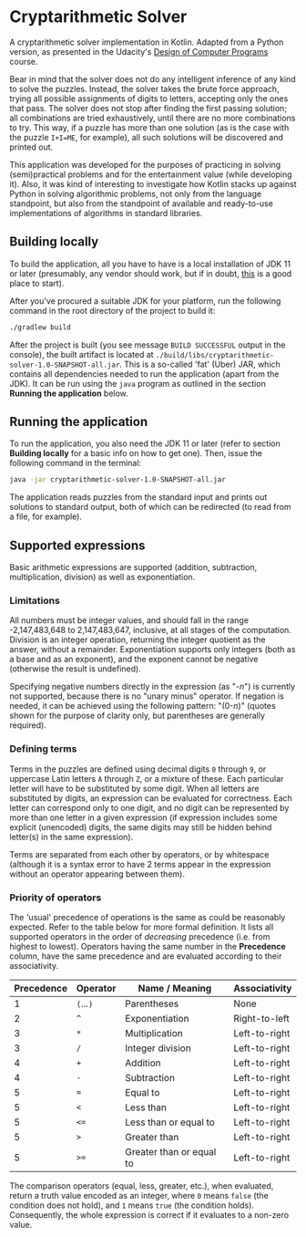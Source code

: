 # Cryptarithmetic Solver

A cryptarithmetic solver implementation in Kotlin.  Adapted from a Python version, as presented in the Udacity's [Design
of Computer Programs](https://learn.udacity.com/courses/cs212) course.

Bear in mind that the solver does not do any intelligent inference of any kind to solve the puzzles.  Instead, the
solver takes the brute force approach, trying all possible assignments of digits to letters, accepting only the ones
that pass.  The solver does not stop after finding the first passing solution; all combinations are tried exhaustively,
until there are no more combinations to try.  This way, if a puzzle has more than one solution (as is the case with the
puzzle `I+I=ME`, for example), all such solutions will be discovered and printed out.

This application was developed for the purposes of practicing in solving (semi)practical problems and for the
entertainment value (while developing it).  Also, it was kind of interesting to investigate how Kotlin stacks up against
Python in solving algorithmic problems, not only from the language standpoint, but also from the standpoint of available
and ready-to-use implementations of algorithms in standard libraries.


## Building locally

To build the application, all you have to have is a local installation of JDK 11 or later (presumably, any vendor should
work, but if in doubt, [this](https://adoptium.net/temurin/releases/?version=11&package=jdk) is a good place to start).

After you've procured a suitable JDK for your platform, run the following command in the root directory of the project
to build it:

```bash
./gradlew build
```

After the project is built (you see message `BUILD SUCCESSFUL` output in the console), the built artifact is located at
`./build/libs/cryptarithmetic-solver-1.0-SNAPSHOT-all.jar`.  This is a so-called 'fat' (Uber) JAR, which contains all
dependencies needed to run the application (apart from the JDK).  It can be run using the `java` program as outlined in
the section **Running the application** below.


## Running the application

To run the application, you also need the JDK 11 or later (refer to section **Building locally** for a basic info on how
to get one).  Then, issue the following command in the terminal:

```bash
java -jar cryptarithmetic-solver-1.0-SNAPSHOT-all.jar
```

The application reads puzzles from the standard input and prints out solutions to standard output, both of which can be
redirected (to read from a file, for example).


## Supported expressions

Basic arithmetic expressions are supported (addition, subtraction, multiplication, division) as well as exponentiation.

### Limitations

All numbers must be integer values, and should fall in the range -2,147,483,648 to 2,147,483,647, inclusive, at all
stages of the computation.  Division is an integer operation, returning the integer quotient as the answer, without a
remainder.  Exponentiation supports only integers (both as a base and as an exponent), and the exponent cannot be
negative (otherwise the result is undefined).

Specifying negative numbers directly in the expression (as "-_n_") is currently not supported, because there is no
"unary minus" operator.  If negation is needed, it can be achieved using the following pattern: "(0-_n_)" (quotes shown
for the purpose of clarity only, but parentheses are generally required).

### Defining terms

Terms in the puzzles are defined using decimal digits `0` through `9`, or uppercase Latin letters `A` through `Z`, or a
mixture of these.  Each particular letter will have to be substituted by some digit.  When all letters are substituted
by digits, an expression can be evaluated for correctness.  Each letter can correspond only to one digit, and no digit
can be represented by more than one letter in a given expression (if expression includes some explicit (unencoded)
digits, the same digits may still be hidden behind letter(s) in the same expression).

Terms are separated from each other by operators, or by whitespace (although it is a syntax error to have 2 terms appear
in the expression without an operator appearing between them).

### Priority of operators

The 'usual' precedence of operations is the same as could be reasonably expected.  Refer to the table below for more
formal definition.  It lists all supported operators in the order of _decreasing_ precedence (i.e. from highest to
lowest).  Operators having the same number in the **Precedence** column, have the same precedence and are evaluated
according to their associativity.

| Precedence | Operator  | Name / Meaning           | Associativity |
|------------|-----------|--------------------------|---------------|
| 1          | `(`...`)` | Parentheses              | None          |
| 2          | `^`       | Exponentiation           | Right-to-left |
| 3          | `*`       | Multiplication           | Left-to-right |
| 3          | `/`       | Integer division         | Left-to-right |
| 4          | `+`       | Addition                 | Left-to-right |
| 4          | `-`       | Subtraction              | Left-to-right |
| 5          | `=`       | Equal to                 | Left-to-right |
| 5          | `<`       | Less than                | Left-to-right |
| 5          | `<=`      | Less than or equal to    | Left-to-right |
| 5          | `>`       | Greater than             | Left-to-right |
| 5          | `>=`      | Greater than or equal to | Left-to-right |

The comparison operators (equal, less, greater, etc.), when evaluated, return a truth value encoded as an integer, where
`0` means `false` (the condition does not hold), and `1` means `true` (the condition holds).  Consequently, the whole
expression is correct if it evaluates to a non-zero value.
